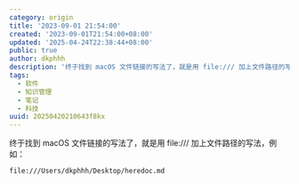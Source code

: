 ```yaml
---
category: origin
title: '2023-09-01 21:54:00'
created: '2023-09-01T21:54:00+08:00'
updated: '2025-04-24T22:38:44+08:00'
public: true
author: dkphhh
description: '终于找到 macOS 文件链接的写法了，就是用 file:/// 加上文件路径的写法，例如……'
tags:
  - 软件
  - 知识管理
  - 笔记
  - 科技
uuid: 20250420210643f8kx
---
```


终于找到 macOS 文件链接的写法了，就是用 file:/// 加上文件路径的写法，例如：

```
file:///Users/dkphhh/Desktop/heredoc.md
```
